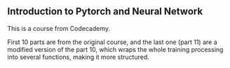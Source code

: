 ## Introduction to Pytorch and Neural Network
This is a course from Codecademy. <br>

First 10 parts are from the original course, and the last one (part 11) are a modified version of the part 10, which wraps the whole training processing into several functions, making it more structured.